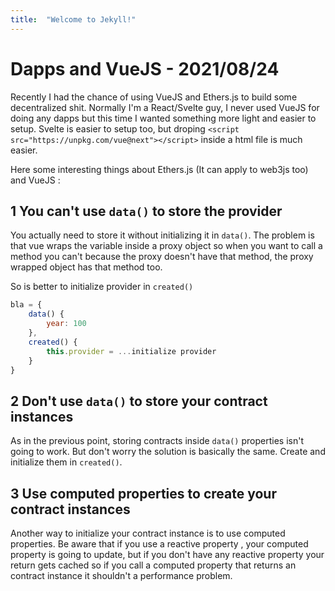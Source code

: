```yaml
---
title:  "Welcome to Jekyll!"
---
```


# Dapps and VueJS - 2021/08/24

Recently I had the chance of using VueJS and Ethers.js to build some decentralized shit. Normally I'm a React/Svelte guy, I never used VueJS for doing any dapps but this time I wanted something more light and easier to setup. Svelte is easier to setup too, but droping ``<script src="https://unpkg.com/vue@next"></script>`` inside a html file is much easier.

Here some interesting things about Ethers.js (It can apply to web3js too) and VueJS :

## 1 You can't use `data()` to store the provider

You actually need to store it without initializing it in `data()`. The problem is that vue wraps the variable inside a proxy object so when you want to call a method you can't because the proxy doesn't have that method, the proxy wrapped object has that method too.

So is better to initialize provider in `created()`

```js
bla = {
    data() {
        year: 100
    },
    created() {
        this.provider = ...initialize provider
    }
}
```

## 2 Don't use `data()` to store your contract instances

As in the previous point, storing contracts inside `data()` properties isn't going to work. But don't worry the solution is basically the same. Create and initialize them in `created()`.

## 3 Use computed properties to create your contract instances

Another way to initialize your contract instance is to use computed properties.
Be aware that if you use a reactive property , your computed property is going to update, but if you don't have any reactive property your return gets cached so if you call a computed property that returns an contract instance it shouldn't a performance problem.
